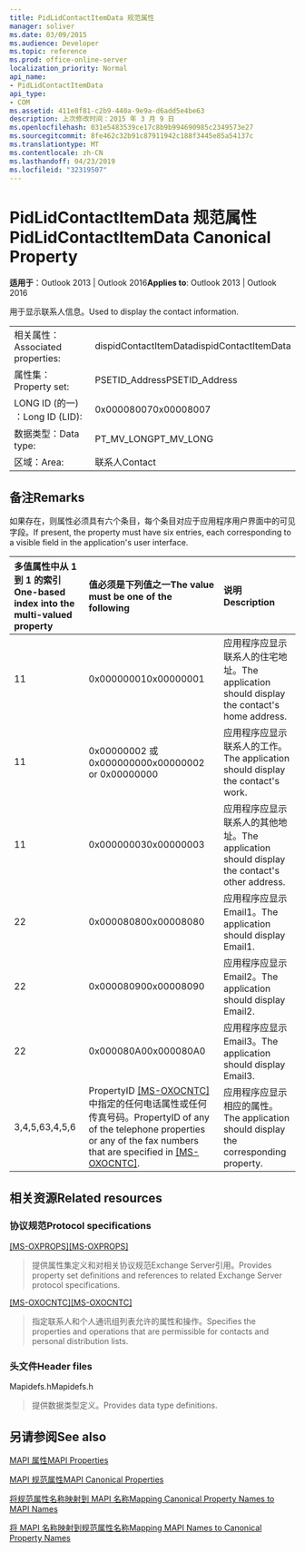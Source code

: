 ```yaml
---
title: PidLidContactItemData 规范属性
manager: soliver
ms.date: 03/09/2015
ms.audience: Developer
ms.topic: reference
ms.prod: office-online-server
localization_priority: Normal
api_name:
- PidLidContactItemData
api_type:
- COM
ms.assetid: 411e8f81-c2b9-440a-9e9a-d6add5e4be63
description: 上次修改时间：2015 年 3 月 9 日
ms.openlocfilehash: 031e5483539ce17c8b9b994690985c2349573e27
ms.sourcegitcommit: 8fe462c32b91c87911942c188f3445e85a54137c
ms.translationtype: MT
ms.contentlocale: zh-CN
ms.lasthandoff: 04/23/2019
ms.locfileid: "32319507"
---
```

# <a name="pidlidcontactitemdata-canonical-property"></a><span data-ttu-id="f79f8-103">PidLidContactItemData 规范属性</span><span class="sxs-lookup"><span data-stu-id="f79f8-103">PidLidContactItemData Canonical Property</span></span>

  
  
<span data-ttu-id="f79f8-104">**适用于**：Outlook 2013 | Outlook 2016</span><span class="sxs-lookup"><span data-stu-id="f79f8-104">**Applies to**: Outlook 2013 | Outlook 2016</span></span> 
  
<span data-ttu-id="f79f8-105">用于显示联系人信息。</span><span class="sxs-lookup"><span data-stu-id="f79f8-105">Used to display the contact information.</span></span>
  
|||
|:-----|:-----|
|<span data-ttu-id="f79f8-106">相关属性：</span><span class="sxs-lookup"><span data-stu-id="f79f8-106">Associated properties:</span></span>  <br/> |<span data-ttu-id="f79f8-107">dispidContactItemData</span><span class="sxs-lookup"><span data-stu-id="f79f8-107">dispidContactItemData</span></span>  <br/> |
|<span data-ttu-id="f79f8-108">属性集：</span><span class="sxs-lookup"><span data-stu-id="f79f8-108">Property set:</span></span>  <br/> |<span data-ttu-id="f79f8-109">PSETID_Address</span><span class="sxs-lookup"><span data-stu-id="f79f8-109">PSETID_Address</span></span>  <br/> |
|<span data-ttu-id="f79f8-110">LONG ID (的一) ：</span><span class="sxs-lookup"><span data-stu-id="f79f8-110">Long ID (LID):</span></span>  <br/> |<span data-ttu-id="f79f8-111">0x00008007</span><span class="sxs-lookup"><span data-stu-id="f79f8-111">0x00008007</span></span>  <br/> |
|<span data-ttu-id="f79f8-112">数据类型：</span><span class="sxs-lookup"><span data-stu-id="f79f8-112">Data type:</span></span>  <br/> |<span data-ttu-id="f79f8-113">PT_MV_LONG</span><span class="sxs-lookup"><span data-stu-id="f79f8-113">PT_MV_LONG</span></span>  <br/> |
|<span data-ttu-id="f79f8-114">区域：</span><span class="sxs-lookup"><span data-stu-id="f79f8-114">Area:</span></span>  <br/> |<span data-ttu-id="f79f8-115">联系人</span><span class="sxs-lookup"><span data-stu-id="f79f8-115">Contact</span></span>  <br/> |
   
## <a name="remarks"></a><span data-ttu-id="f79f8-116">备注</span><span class="sxs-lookup"><span data-stu-id="f79f8-116">Remarks</span></span>

<span data-ttu-id="f79f8-117">如果存在，则属性必须具有六个条目，每个条目对应于应用程序用户界面中的可见字段。</span><span class="sxs-lookup"><span data-stu-id="f79f8-117">If present, the property must have six entries, each corresponding to a visible field in the application's user interface.</span></span>
  
|<span data-ttu-id="f79f8-118">**多值属性中从 1 到 1 的索引**</span><span class="sxs-lookup"><span data-stu-id="f79f8-118">**One-based index into the multi-valued property**</span></span>|<span data-ttu-id="f79f8-119">**值必须是下列值之一**</span><span class="sxs-lookup"><span data-stu-id="f79f8-119">**The value must be one of the following**</span></span>|<span data-ttu-id="f79f8-120">**说明**</span><span class="sxs-lookup"><span data-stu-id="f79f8-120">**Description**</span></span>|
|:-----|:-----|:-----|
|<span data-ttu-id="f79f8-121">1</span><span class="sxs-lookup"><span data-stu-id="f79f8-121">1</span></span>  <br/> |<span data-ttu-id="f79f8-122">0x00000001</span><span class="sxs-lookup"><span data-stu-id="f79f8-122">0x00000001</span></span>  <br/> |<span data-ttu-id="f79f8-123">应用程序应显示联系人的住宅地址。</span><span class="sxs-lookup"><span data-stu-id="f79f8-123">The application should display the contact's home address.</span></span>  <br/> |
|<span data-ttu-id="f79f8-124">1</span><span class="sxs-lookup"><span data-stu-id="f79f8-124">1</span></span>  <br/> |<span data-ttu-id="f79f8-125">0x00000002 或 0x00000000</span><span class="sxs-lookup"><span data-stu-id="f79f8-125">0x00000002 or 0x00000000</span></span>  <br/> |<span data-ttu-id="f79f8-126">应用程序应显示联系人的工作。</span><span class="sxs-lookup"><span data-stu-id="f79f8-126">The application should display the contact's work.</span></span>  <br/> |
|<span data-ttu-id="f79f8-127">1</span><span class="sxs-lookup"><span data-stu-id="f79f8-127">1</span></span>  <br/> |<span data-ttu-id="f79f8-128">0x00000003</span><span class="sxs-lookup"><span data-stu-id="f79f8-128">0x00000003</span></span>  <br/> |<span data-ttu-id="f79f8-129">应用程序应显示联系人的其他地址。</span><span class="sxs-lookup"><span data-stu-id="f79f8-129">The application should display the contact's other address.</span></span>  <br/> |
|<span data-ttu-id="f79f8-130">2</span><span class="sxs-lookup"><span data-stu-id="f79f8-130">2</span></span>  <br/> |<span data-ttu-id="f79f8-131">0x00008080</span><span class="sxs-lookup"><span data-stu-id="f79f8-131">0x00008080</span></span>  <br/> |<span data-ttu-id="f79f8-132">应用程序应显示 Email1。</span><span class="sxs-lookup"><span data-stu-id="f79f8-132">The application should display Email1.</span></span>  <br/> |
|<span data-ttu-id="f79f8-133">2</span><span class="sxs-lookup"><span data-stu-id="f79f8-133">2</span></span>  <br/> |<span data-ttu-id="f79f8-134">0x00008090</span><span class="sxs-lookup"><span data-stu-id="f79f8-134">0x00008090</span></span>  <br/> |<span data-ttu-id="f79f8-135">应用程序应显示 Email2。</span><span class="sxs-lookup"><span data-stu-id="f79f8-135">The application should display Email2.</span></span>  <br/> |
|<span data-ttu-id="f79f8-136">2</span><span class="sxs-lookup"><span data-stu-id="f79f8-136">2</span></span>  <br/> |<span data-ttu-id="f79f8-137">0x000080A0</span><span class="sxs-lookup"><span data-stu-id="f79f8-137">0x000080A0</span></span>  <br/> |<span data-ttu-id="f79f8-138">应用程序应显示 Email3。</span><span class="sxs-lookup"><span data-stu-id="f79f8-138">The application should display Email3.</span></span>  <br/> |
|<span data-ttu-id="f79f8-139">3,4,5,6</span><span class="sxs-lookup"><span data-stu-id="f79f8-139">3,4,5,6</span></span>  <br/> |<span data-ttu-id="f79f8-140">PropertyID [[MS-OXOCNTC]](https://msdn.microsoft.com/library/9b636532-9150-4836-9635-9c9b756c9ccf%28Office.15%29.aspx)中指定的任何电话属性或任何传真号码。</span><span class="sxs-lookup"><span data-stu-id="f79f8-140">PropertyID of any of the telephone properties or any of the fax numbers that are specified in [[MS-OXOCNTC]](https://msdn.microsoft.com/library/9b636532-9150-4836-9635-9c9b756c9ccf%28Office.15%29.aspx).</span></span>  <br/> |<span data-ttu-id="f79f8-141">应用程序应显示相应的属性。</span><span class="sxs-lookup"><span data-stu-id="f79f8-141">The application should display the corresponding property.</span></span>  <br/> |
   
## <a name="related-resources"></a><span data-ttu-id="f79f8-142">相关资源</span><span class="sxs-lookup"><span data-stu-id="f79f8-142">Related resources</span></span>

### <a name="protocol-specifications"></a><span data-ttu-id="f79f8-143">协议规范</span><span class="sxs-lookup"><span data-stu-id="f79f8-143">Protocol specifications</span></span>

<span data-ttu-id="f79f8-144">[[MS-OXPROPS]](https://msdn.microsoft.com/library/f6ab1613-aefe-447d-a49c-18217230b148%28Office.15%29.aspx)</span><span class="sxs-lookup"><span data-stu-id="f79f8-144">[[MS-OXPROPS]](https://msdn.microsoft.com/library/f6ab1613-aefe-447d-a49c-18217230b148%28Office.15%29.aspx)</span></span>
  
> <span data-ttu-id="f79f8-145">提供属性集定义和对相关协议规范Exchange Server引用。</span><span class="sxs-lookup"><span data-stu-id="f79f8-145">Provides property set definitions and references to related Exchange Server protocol specifications.</span></span>
    
<span data-ttu-id="f79f8-146">[[MS-OXOCNTC]](https://msdn.microsoft.com/library/9b636532-9150-4836-9635-9c9b756c9ccf%28Office.15%29.aspx)</span><span class="sxs-lookup"><span data-stu-id="f79f8-146">[[MS-OXOCNTC]](https://msdn.microsoft.com/library/9b636532-9150-4836-9635-9c9b756c9ccf%28Office.15%29.aspx)</span></span>
  
> <span data-ttu-id="f79f8-147">指定联系人和个人通讯组列表允许的属性和操作。</span><span class="sxs-lookup"><span data-stu-id="f79f8-147">Specifies the properties and operations that are permissible for contacts and personal distribution lists.</span></span>
    
### <a name="header-files"></a><span data-ttu-id="f79f8-148">头文件</span><span class="sxs-lookup"><span data-stu-id="f79f8-148">Header files</span></span>

<span data-ttu-id="f79f8-149">Mapidefs.h</span><span class="sxs-lookup"><span data-stu-id="f79f8-149">Mapidefs.h</span></span>
  
> <span data-ttu-id="f79f8-150">提供数据类型定义。</span><span class="sxs-lookup"><span data-stu-id="f79f8-150">Provides data type definitions.</span></span>
    
## <a name="see-also"></a><span data-ttu-id="f79f8-151">另请参阅</span><span class="sxs-lookup"><span data-stu-id="f79f8-151">See also</span></span>



[<span data-ttu-id="f79f8-152">MAPI 属性</span><span class="sxs-lookup"><span data-stu-id="f79f8-152">MAPI Properties</span></span>](mapi-properties.md)
  
[<span data-ttu-id="f79f8-153">MAPI 规范属性</span><span class="sxs-lookup"><span data-stu-id="f79f8-153">MAPI Canonical Properties</span></span>](mapi-canonical-properties.md)
  
[<span data-ttu-id="f79f8-154">将规范属性名称映射到 MAPI 名称</span><span class="sxs-lookup"><span data-stu-id="f79f8-154">Mapping Canonical Property Names to MAPI Names</span></span>](mapping-canonical-property-names-to-mapi-names.md)
  
[<span data-ttu-id="f79f8-155">将 MAPI 名称映射到规范属性名称</span><span class="sxs-lookup"><span data-stu-id="f79f8-155">Mapping MAPI Names to Canonical Property Names</span></span>](mapping-mapi-names-to-canonical-property-names.md)

